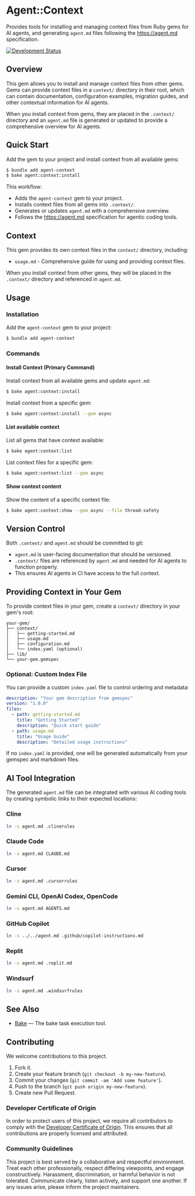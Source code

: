 # Agent::Context

Provides tools for installing and managing context files from Ruby gems for AI agents, and generating `agent.md` files following the <https://agent.md> specification.

[![Development Status](https://github.com/ioquatix/agent-context/workflows/Test/badge.svg)](https://github.com/ioquatix/agent-context/actions?workflow=Test)

## Overview

This gem allows you to install and manage context files from other gems. Gems can provide context files in a `context/` directory in their root, which can contain documentation, configuration examples, migration guides, and other contextual information for AI agents.

When you install context from gems, they are placed in the `.context/` directory and an `agent.md` file is generated or updated to provide a comprehensive overview for AI agents.

## Quick Start

Add the gem to your project and install context from all available gems:

```bash
$ bundle add agent-context
$ bake agent:context:install
```

This workflow:
- Adds the `agent-context` gem to your project.
- Installs context files from all gems into `.context/`.
- Generates or updates `agent.md` with a comprehensive overview.
- Follows the <https://agent.md> specification for agentic coding tools.

## Context

This gem provides its own context files in the `context/` directory, including:

- `usage.md` - Comprehensive guide for using and providing context files.

When you install context from other gems, they will be placed in the `.context/` directory and referenced in `agent.md`.

## Usage

### Installation

Add the `agent-context` gem to your project:

```bash
$ bundle add agent-context
```

### Commands

#### Install Context (Primary Command)

Install context from all available gems and update `agent.md`:

```bash
$ bake agent:context:install
```

Install context from a specific gem:

```bash
$ bake agent:context:install --gem async
```

#### List available context

List all gems that have context available:

```bash
$ bake agent:context:list
```

List context files for a specific gem:

```bash
$ bake agent:context:list --gem async
```

#### Show context content

Show the content of a specific context file:

```bash
$ bake agent:context:show --gem async --file thread-safety
```

## Version Control

Both `.context/` and `agent.md` should be committed to git:

- `agent.md` is user-facing documentation that should be versioned.
- `.context/` files are referenced by `agent.md` and needed for AI agents to function properly.
- This ensures AI agents in CI have access to the full context.

## Providing Context in Your Gem

To provide context files in your gem, create a `context/` directory in your gem's root:

```
your-gem/
├── context/
│   ├── getting-started.md
│   ├── usage.md
│   ├── configuration.md
│   └── index.yaml (optional)
├── lib/
└── your-gem.gemspec
```

### Optional: Custom Index File

You can provide a custom `index.yaml` file to control ordering and metadata:

```yaml
description: "Your gem description from gemspec"
version: "1.0.0"
files:
  - path: getting-started.md
    title: "Getting Started"
    description: "Quick start guide"
  - path: usage.md
    title: "Usage Guide"
    description: "Detailed usage instructions"
```

If no `index.yaml` is provided, one will be generated automatically from your gemspec and markdown files.

## AI Tool Integration

The generated `agent.md` file can be integrated with various AI coding tools by creating symbolic links to their expected locations:

### Cline
```bash
ln -s agent.md .clinerules
```

### Claude Code
```bash
ln -s agent.md CLAUDE.md
```

### Cursor
```bash
ln -s agent.md .cursorrules
```

### Gemini CLI, OpenAI Codex, OpenCode
```bash
ln -s agent.md AGENTS.md
```

### GitHub Copilot
```bash
ln -s ../../agent.md .github/copilot-instructions.md
```

### Replit
```bash
ln -s agent.md .replit.md
```

### Windsurf
```bash
ln -s agent.md .windsurfrules
```

## See Also

  - [Bake](https://github.com/ioquatix/bake) — The bake task execution tool.

## Contributing

We welcome contributions to this project.

1.  Fork it.
2.  Create your feature branch (`git checkout -b my-new-feature`).
3.  Commit your changes (`git commit -am 'Add some feature'`).
4.  Push to the branch (`git push origin my-new-feature`).
5.  Create new Pull Request.

### Developer Certificate of Origin

In order to protect users of this project, we require all contributors to comply with the [Developer Certificate of Origin](https://developercertificate.org/). This ensures that all contributions are properly licensed and attributed.

### Community Guidelines

This project is best served by a collaborative and respectful environment. Treat each other professionally, respect differing viewpoints, and engage constructively. Harassment, discrimination, or harmful behavior is not tolerated. Communicate clearly, listen actively, and support one another. If any issues arise, please inform the project maintainers.
